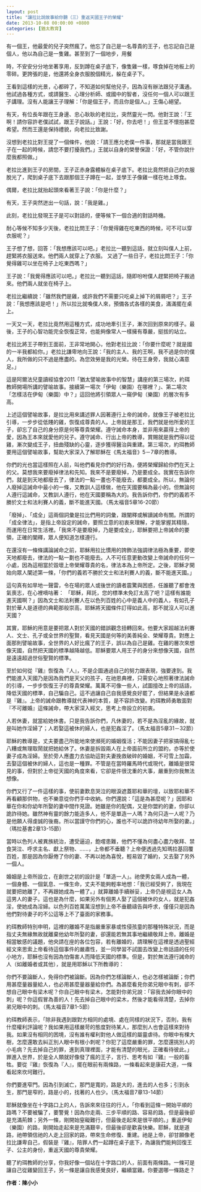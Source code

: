 ```yaml
---
layout: post
title: "讓拉比說故事給你聽（三）重返天國王子的榮耀"
date: 2013-10-08 00:00:00 +0800
categories: [猶太教育]
---
```


有一個王，他最愛的兒子突然瘋了。他忘了自己是一名尊貴的王子，也忘記自己是個人，他以為自己是一隻雞。甚至到了一個地步，用餐

時，不安安分分地坐著享用，反到蹲在桌子底下，像隻雞一樣，啄食掉在地板上的零碎。更誇張的是，他還將全身衣服脫個精光，躲在桌子下。

王看到這樣的光景，心都碎了，不知道如何幫他兒子，因為沒有辦法跟兒子溝通。他試過各種方式，或請醫生、心理分析師、或國中的智者，沒任何一個人可以跟王子講理。沒有人能讓王子理解：「你是個王子，而且你是個人。」王傷心絕望。

有天，有位長年跟在王身邊、忠心耿耿的老拉比，突然靈光一閃。他對王說：「王啊！請你容許老僕試試，跟王子說話。」王說：「好，你去吧！」但王並不懷抱甚麼希望。然而王還是保持禮貌，向老拉比致謝。

沒想到老拉比對王提了一個條件，他說：「請王應允老僕一件事，那就是當我跟王子在一起的時候，請您不要打擾我們。」王就以自身的榮譽保證：「好，不管你說什麼我都照做。」

老拉比進到王子的房間，王子正赤身露體躲在桌子底下。老拉比竟然把自己的衣服脫光了，爬到桌子底下去跟那個王子蹲在一起，並學王子像雞一樣在地上啄食。

偶爾，老拉比就抬起頭來看著王子說：「你是什麼？」

有天，王子突然迸出一句話，說：「我是雞。」

此刻，老拉比發現王子是可以對話的，便等候下一個合適的對話時機。

耐心等候不知多少天後，老拉比問王子：「你覺得雞在吃東西的時候，可不可以穿衣服呢？」

王子想了想，回答：「我想應該可以吧。」老拉比一聽到這話，就立刻叫僕人上前，趕緊將衣服送來。他們兩人就穿上了衣服。 又過了一些日子，老拉比問王子：「你覺得雞可以坐在椅子上吃東西嗎？」

王子說：「我覺得應該可以吧。」老拉比一聽到這話，隨即吩咐僕人趕緊把椅子搬過來。他們兩人就坐在椅子上。

老拉比繼續說：「雖然我們是雞，或許我們不需要只吃桌上掉下的屑屑吧？」王子說：「我想應該是吧！」所以拉比就喚僕人來，預備各式各樣的美食，滿滿擺在桌上。

一天又一天，老拉比竟然用這種方式，成功地牽引王子，漸次回到原來的樣子。最後，王子的心智功能完全恢復正常，也能夠像常人一樣擁有尊嚴，挺拔的站立。

老拉比將王子帶到王面前，王非常地開心，他對老拉比說：「你要什麼呢？就是國的一半我都給你。」老拉比謙卑地向王說：「我的主人、我的王啊，我不過是你的僕人，我所做的只不過是應盡的。為您效勞是我的光榮。待在王身旁，我就心滿意足。」

這是阿爾法兒童讀經協會2011「猶太譬喻故事中的智慧」講座的第三場次，約珥教師開場所講的譬喻故事。接續第一場次「伊甸（樂園）在哪裡？」、第二場次「怎樣活在伊甸（樂園）中？」這回他將引領眾人一窺伊甸（樂園）的層次有多高。

上述這個譬喻故事，是拉比用來講述罪人因著遵行上帝的誡命，就像王子被老拉比引導，一步步從低賤的雞，恢復成尊貴的人。上帝就是那王，我們就是他所愛的王子，卻忘了自己的身分原是何等尊貴榮耀。遵守誡命本身，並非用來贏得上帝的愛，因為王本來就愛他的兒子。遵守誡命、行出上帝的教導，賞賜就是我們得以從雞，漸次變成王子，扭曲殘缺的心靈，逐步獲得醫治與重建。第三場次，約珥教師要用這個譬喻故事，幫助大家深入了解耶穌在《馬太福音》5－7章的教導。

你們的光也當這樣照在人前，叫他們看見你們的好行為，便將榮耀歸給你們在天上的父。莫想我來要廢掉律法和先知。我來不是要廢掉，乃是要成全。我實在告訴你們，就是到天地都廢去了，律法的一點一畫也不能廢去，都要成全。所以，無論何人廢掉這誡命中最小的一條，又教訓人這樣做，他在天國要稱為最小的。但無論何人遵行這誡命，又教訓人遵行，他在天國要稱為大的。我告訴你們，你們的義若不勝於文士和法利賽人的義，斷不能進天國。（馬太福音5章16-20節）

「廢掉」、「成全」這兩個詞彙是拉比們用的詞彙，跟闡釋或解讀誡命有關。所謂的「成全律法」，是指上帝設定的誡命，要照立意的初衷來理解，才能掌握其精隨，而運用在日常生活裡。「我來不是要廢掉，乃是要成全」，耶穌要把上帝誡命的要領，正確的闡釋，眾人便知道怎樣遵行。

在還沒有一條條講論誡命之前，耶穌用拉比慣用的誇飾法強調律法極為重要，即使天地都廢去，律法的一點一劃也不能廢去。人不可任意更動改變上帝誡命的任何一小處，因為這相當於毀壞上帝榮耀尊貴的名，律法本為上帝所定。之後，耶穌才開始向眾人闡述第一條，「你們的義若不勝於文士和法利賽人的義，斷不能進天國。」

這句真有如旱地一聲雷，令在場的眾人或後世的讀者震驚與困惑，任誰聽了都會洩氣喪志，在心裡嘀咕著： 「耶穌，拜託，您的標準未免訂太高了吧？這樣有誰能進天國啊？」因為文士和法利賽人在以色列百姓的心中是義人中的義人，有如孔子對於華人是道德的典範那般崇高，耶穌將天國條件訂得如此高，那不就沒人可以進天國？

其實，耶穌的用意是要把眾人對於天國的錯誤觀念扭轉回來。他要大家超越法利賽人、文士、孔子或全世界的聖賢，看見天國是何等的美善純全、榮耀尊貴。對應上面那則譬喻故事，全世界的人好比瘋了的王子，誤以為自己是雞。在雞的層次來想像天國，自然把天國的標準越降越低。耶穌要眾人用王子的身分來想像天國，自然是遠遠超過世俗聖賢的標準。

至於如何從『雞』恢復為『人』，不是企圖通過自己的努力跟表現，強要達到。我們能進入天國乃是因為我們是天父的孩子，在祂恩典裡，只需安心地照著律法誡命的引導，一步步恢復王子的尊貴榮耀。萬萬不可像一些人，試圖擅改上帝的話語，降低天國的標準，自己騙自己。這不過讓自己自我感覺良好罷了，但結果是永遠都是『雞』。上帝的誡命跟教導就代表神的本質，是不容許改變。約珥教師勇敢面對『不可離婚』這條誡命，帶大家深入經文，思考上帝設立的初衷。

人若休妻，就當給她休書。只是我告訴你們，凡休妻的，若不是為淫亂的緣故，就是叫她作淫婦了；人若娶這被休的婦人，也是犯姦淫了。（馬太福音5章31－32節）

耶穌的教導是，丈夫要盡己所能地來使瀕死的婚姻復活；不能因妻子把家搞得亂七八糟或無理取鬧就把她給休了。休妻是拆毀兩人在上帝面前所立的盟約，亦等於使妻子成為淫婦。至於旁人應盡力去協助這對夫妻挽救破碎的婚姻，不可雪上加霜，去娶這個被休的婦人，這也是一種罪。不管是在當時羅馬時代或現代，離婚是很常見的事，但對於上帝從天國的角度來看，它卻是件很沈重的大事，嚴重到你我無法想像。

你們又行了一件這樣的事，使前妻歎息哭泣的眼淚遮蓋耶和華的壇，以致耶和華不再看顧那供物，也不樂意從你們手中收納。你們還說：「這是為甚麼呢？」因耶和華在你和你幼年所娶的妻中間作見證。她雖是你的配偶，又是你盟約的妻，你卻以詭詐待她。雖然神有靈的餘力能造多人，他不是單造一人嗎？為何只造一人呢？乃是他願人得虔誠的後裔。所以當謹守你們的心，誰也不可以詭詐待幼年所娶的妻。」（瑪拉基書2章13-15節）

當時以色列人被異族統治，遭受逼迫，飽嚐患難，他們不懂為何盡心盡力敬拜、禁食哭泣、呼求主名、獻上祭物、……，上帝都不垂聽？上帝便透過先知瑪拉基回覆百姓，那是因為你厭倦了你的妻、不再以她為喜悅，輕易毀了婚約，又去娶了另外一個人。

婚姻是上帝所設立，在創世之初的設計是「單造一人」。祂使男女兩人成為一體，一個身體、一個氣息、一條生命，丈夫不能夠輕率地想：「我已經受夠了，我現在就要把她離了，不再跟她成為一體了。」就算離婚手續辦妥，上帝仍是視這女人為這男人的妻子。這也是為什麼，如果另外有個男人娶了這個被休的女人，就是犯姦淫，使她成為淫婦。以色列百姓萬萬沒想到上帝不垂聽禱告與呼求，僅僅只是因為他們對待妻子的不公這等上不了臺面的家務事。

約珥教師特別申明，這裡的離婚不是指嚴重家暴或性侵孩童的那種特殊狀況，而是指丈夫無緣無故就離棄他幼年所娶的妻，卻還能若無其事地繼續敬拜上帝。離婚是相當敏感的議題，他央請在座的各位包容，若有離婚的，請理解在這裡是透過聖經經文來思索上帝看待這個事件的嚴肅性，並一同學習不試圖去改變上帝話語的任何小地方，耶穌也沒有因為怕傷害人而降低天國的標準。但是，對於無法遵行誡命的人（如離婚者或其他），就是用耶穌以下所教導的：

你們不要論斷人，免得你們被論斷。因為你們怎樣論斷人，也必怎樣被論斷；你們用甚麼量器量給人，也必用甚麼量器量給你們。為甚麼看見你弟兄眼中有刺，卻不想自己眼中有梁木呢？你自己眼中有梁木，怎能對你弟兄說：「容我去掉你眼中的刺」呢？你這假冒為善的人！先去掉自己眼中的梁木，然後才能看得清楚，去掉你弟兄眼中的刺。（馬太福音7章1-5節）

約珥教師表示，「除非我遇到跟對方相同的處境、處在同樣的狀況下，否則，我有什麼權利評論呢？我如果用這樣嚴苛的態度對待某人，那麼別人也會這樣來對待我。如果沒有相同的困境，沒有誰有權利對他人做這樣的屬靈虐待。你眼中有棵大樹，怎麼還敢去糾正別人眼中有根小刺呢？你犯了這麼嚴重的罪，怎麼還挑別人的小毛病？先去掉自己的罪，進到真理裡面，才能有清楚的眼光，正確看待彼此。」 罪進入世界，於是全人類就好像發了瘋的王子，言行、思考有如『雞』一般的畜牲。要從『雞』恢復為『人』，擺在眼前有兩條路，一條看起來是康莊大道，一條看起來坎坷難行。

你們要進窄門。因為引到滅亡，那門是寬的，路是大的，進去的人也多；引到永生，那門是窄的，路是小的，找著的人也少。（馬太福音7章13-14節）

耶穌就像坐在十字路口上的人，告訴來來往往的行人，「你看到這條一開始平順的路嗎？不要被騙了，要警覺！因為你走兩、三步平順的路、容易的路，但是最後卻是充滿荊棘；另外一條，剛開始窒礙難行，但最後走起來是很平順的。」重返伊甸（樂園）的路，剛開始走起來是充滿艱辛，但最後卻是歡喜快樂。耶穌，就是道路，祂帶領信祂的人走上回家的路，帶來生命修復、重建。祂是上帝，卻甘願像老拉比謙卑自己，假裝是『雞』，陪罪人們一起蹲在桌子底下，為讓我們能夠回復王子、公主的身份，重返天國的尊貴榮耀。

聽了約珥教師的分享，你我好像一個站在十字路口的人，前面有兩條路。一條可是讓自己從雞變回王子，另一條是讓自我感覺良好，繼續當雞。你要選哪一條路走？

**作者：陳小小**
